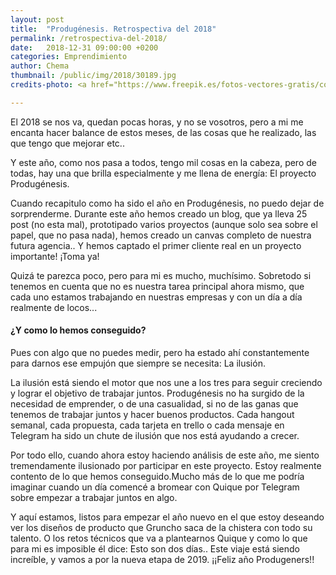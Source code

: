 ```yaml
---
layout: post
title:  "Produgénesis. Retrospectiva del 2018"
permalink: /retrospectiva-del-2018/
date:   2018-12-31 09:00:00 +0200
categories: Emprendimiento
author: Chema
thumbnail: /public/img/2018/30189.jpg
credits-photo: <a href="https://www.freepik.es/fotos-vectores-gratis/coche">Foto de coche creado por rawpixel.com - www.freepik.es</a>

---
```

El 2018 se nos va, quedan pocas horas, y no se vosotros, pero a mi me encanta hacer balance de estos meses, de las cosas que he realizado, las que tengo que mejorar etc..

Y este año, como nos pasa a todos, tengo mil cosas en la cabeza, pero de todas,  hay una que brilla especialmente y me llena de energía: El proyecto Produgénesis. 

Cuando recapitulo como ha sido el año en Produgénesis, no puedo dejar de sorprenderme. Durante este año hemos creado un blog, que ya lleva 25 post (no esta mal),  prototipado varios proyectos (aunque solo sea sobre el papel, que no pasa nada), hemos creado un canvas completo de nuestra futura agencia.. Y hemos captado el  primer cliente real en un proyecto importante! ¡Toma ya!

Quizá te parezca poco, pero para mi es mucho, muchísimo. Sobretodo si tenemos en cuenta que no es nuestra tarea principal ahora mismo, que cada uno estamos trabajando en nuestras empresas y con un día a día realmente de locos...

<h4>¿Y como lo hemos conseguido?</h4>

Pues con algo que no puedes medir, pero ha estado ahí constantemente para darnos ese empujón que siempre se necesita: La ilusión.

La ilusión está siendo el motor que nos une a los tres para seguir creciendo y lograr el objetivo de trabajar juntos. Produgénesis no ha surgido de la necesidad de emprender, o de una casualidad, si no de las ganas que tenemos de trabajar juntos y hacer buenos productos. Cada hangout semanal, cada propuesta, cada tarjeta en trello o cada mensaje en Telegram ha sido un chute de ilusión que nos está ayudando a crecer. 

Por todo ello, cuando ahora estoy haciendo análisis de este año, me siento tremendamente ilusionado por participar en este proyecto. Estoy realmente contento de lo que hemos conseguido.Mucho más de lo que me podría imaginar cuando un día comencé a bromear con Quique por Telegram sobre empezar a trabajar juntos en algo. 

Y aquí estamos, listos para empezar el año nuevo en el que estoy deseando ver los diseños de producto que Gruncho saca de la chistera con  todo su talento. O los retos técnicos que va a plantearnos Quique y como lo que para mi es imposible él dice: Esto son dos días.. Este viaje está siendo increíble, y vamos a por la nueva etapa de 2019. ¡¡Feliz año Produgeners!! 
